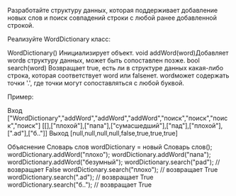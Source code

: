 Разработайте структуру данных, которая поддерживает добавление новых слов и поиск совпадений строки с любой ранее добавленной строкой.

Реализуйте WordDictionary класс:

WordDictionary() Инициализирует объект.
void addWord(word)Добавляет wordв структуру данных, может быть сопоставлен позже.
bool search(word) Возвращает true, есть ли в структуре данных какая-либо строка, которая соответствует word или falseнет. wordможет содержать точки '.', где точки могут сопоставляться с любой буквой.

Пример:

Вход
["WordDictionary","addWord","addWord","addWord","поиск","поиск","поиск","поиск"]
[[],["плохой"],["папа"],["сумасшедший"],["пад"],["плохой"],[".ad"],["б.."]]
Выход
[null,null,null,null,false,true,true,true]

Объяснение
Словарь слов wordDictionary = новый Словарь слов();
wordDictionary.addWord("плохо");
wordDictionary.addWord("папа");
wordDictionary.addWord("безумный");
wordDictionary.search("pad"); // возвращает False
wordDictionary.search("плохо"); // возвращает True
wordDictionary.search(".ad"); // возвращает True
wordDictionary.search("б.."); // возвращает True
